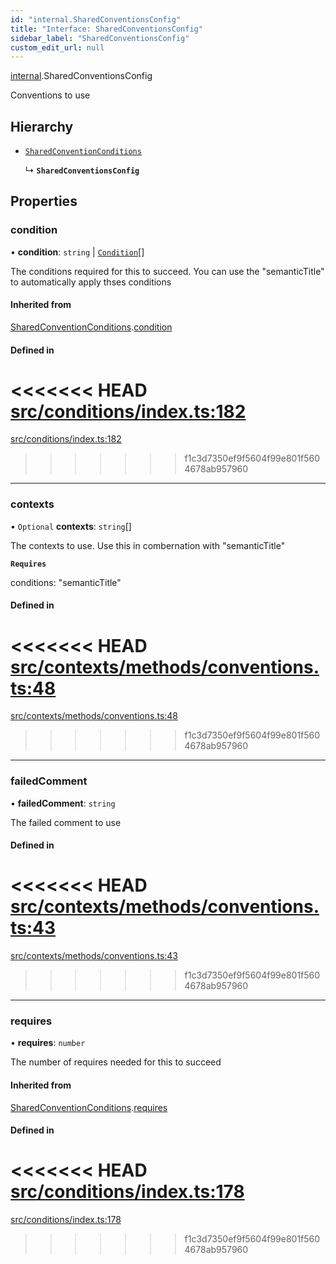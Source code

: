 ```yaml
---
id: "internal.SharedConventionsConfig"
title: "Interface: SharedConventionsConfig"
sidebar_label: "SharedConventionsConfig"
custom_edit_url: null
---
```


[internal](../modules/internal.md).SharedConventionsConfig

Conventions to use

## Hierarchy

- [`SharedConventionConditions`](SharedConventionConditions.md)

  ↳ **`SharedConventionsConfig`**

## Properties

### condition

• **condition**: `string` \| [`Condition`](../#condition)[]

The conditions required for this to succeed. You can use the "semanticTitle" to automatically apply thses conditions

#### Inherited from

[SharedConventionConditions](SharedConventionConditions.md).[condition](SharedConventionConditions.md#condition)

#### Defined in

<<<<<<< HEAD
[src/conditions/index.ts:182](https://github.com/Resnovas/smartcloud/blob/b9e22a9/src/conditions/index.ts#L182)
=======
[src/conditions/index.ts:182](https://github.com/Resnovas/smartcloud/blob/b91f5b4/src/conditions/index.ts#L182)
>>>>>>> f1c3d7350ef9f5604f99e801f5604678ab957960

___

### contexts

• `Optional` **contexts**: `string`[]

The contexts to use. Use this in combernation with "semanticTitle"

**`Requires`**

conditions: "semanticTitle"

#### Defined in

<<<<<<< HEAD
[src/contexts/methods/conventions.ts:48](https://github.com/Resnovas/smartcloud/blob/b9e22a9/src/contexts/methods/conventions.ts#L48)
=======
[src/contexts/methods/conventions.ts:48](https://github.com/Resnovas/smartcloud/blob/b91f5b4/src/contexts/methods/conventions.ts#L48)
>>>>>>> f1c3d7350ef9f5604f99e801f5604678ab957960

___

### failedComment

• **failedComment**: `string`

The failed comment to use

#### Defined in

<<<<<<< HEAD
[src/contexts/methods/conventions.ts:43](https://github.com/Resnovas/smartcloud/blob/b9e22a9/src/contexts/methods/conventions.ts#L43)
=======
[src/contexts/methods/conventions.ts:43](https://github.com/Resnovas/smartcloud/blob/b91f5b4/src/contexts/methods/conventions.ts#L43)
>>>>>>> f1c3d7350ef9f5604f99e801f5604678ab957960

___

### requires

• **requires**: `number`

The number of requires needed for this to succeed

#### Inherited from

[SharedConventionConditions](SharedConventionConditions.md).[requires](SharedConventionConditions.md#requires)

#### Defined in

<<<<<<< HEAD
[src/conditions/index.ts:178](https://github.com/Resnovas/smartcloud/blob/b9e22a9/src/conditions/index.ts#L178)
=======
[src/conditions/index.ts:178](https://github.com/Resnovas/smartcloud/blob/b91f5b4/src/conditions/index.ts#L178)
>>>>>>> f1c3d7350ef9f5604f99e801f5604678ab957960
